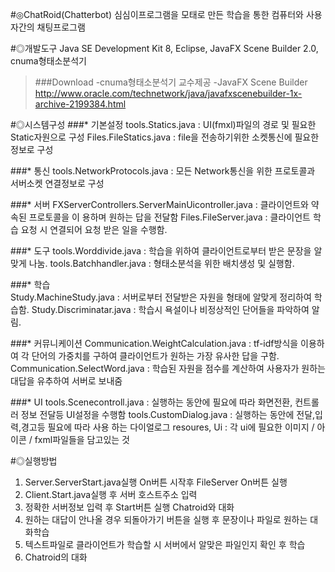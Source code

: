 #◎ChatRoid(Chatterbot)
  심심이프로그램을 모태로 만든 학습을 통한 컴퓨터와 사용자간의 채팅프로그램
 
#◎개발도구
  Java SE Development Kit 8, Eclipse, JavaFX Scene Builder 2.0, cnuma형태소분석기
  >###Download
    -cnuma형태소분석기
      교수제공
    -JavaFX Scene Builder
      http://www.oracle.com/technetwork/java/javafxscenebuilder-1x-archive-2199384.html

#◎시스템구성
###* 기본설정
     tools.Statics.java : UI(fmxl)파일의 경로 및 필요한 Static자원으로 구성
     Files.FileStatics.java : file을 전송하기위한 소켓통신에 필요한 정보로 구성

###* 통신
     tools.NetworkProtocols.java : 모든 Network통신을 위한 프로토콜과 서버소켓 연결정보로 구성 

###* 서버
    FXServerControllers.ServerMainUicontroller.java : 클라이언트와 약속된 프로토콜을 이                                                         용하며 원하는 답을 전달함
    Files.FileServer.java : 클라이언트 학습 요청 시 연결되어 요청 받은 일을 수행함.

###* 도구 
    tools.Worddivide.java : 학습을 위하여 클라이언트로부터 받은 문장을 알맞게 나눔.
    tools.Batchhandler.java : 형태소분석을 위한 배치생성 및 실행함.

###* 학습   
    Study.MachineStudy.java : 서버로부터 전달받은 자원을 형태에 알맞게 정리하여 학습함.
    Study.Discriminatar.java : 학습시 욕설이나 비정상적인 단어들을 파악하여 알림.
  
###* 커뮤니케이션
    Communication.WeightCalculation.java : tf-idf방식을 이용하여 각 단어의 가중치를 구하여 클라이언트가 원하는 가장 유사한 답을 구함.
    Communication.SelectWord.java : 학습된 자원을 점수를 계산하여 사용자가 원하는 대답을 유추하여 서버로 보내줌

###* UI
    tools.Scenecontroll.java : 실행하는 동안에 필요에 따라 화면전환, 컨트롤러 정보 전달등 UI설정을 수행함
    tools.CustomDialog.java : 실행하는 동안에 전달,입력,경고등 필요에 따라 사용 하는 다이얼로그
    resoures, Ui : 각 ui에 필요한 이미지 / 아이콘 / fxml파일들을 담고있는 것

#◎실행방법
   1. Server.ServerStart.java실행 On버튼 시작후 FileServer On버튼 실행
   2. Client.Start.java실행 후 서버 호스트주소 입력
   3. 정확한 서버정보 입력 후 Start버튼 실행 Chatroid와 대화
   4. 원하는 대답이 안나올 경우 되돌아가기 버튼을 실행 후 문장이나 파일로 원하는 대화학습
   5. 텍스트파일로 클라이언트가 학습할 시 서버에서 알맞은 파일인지 확인 후 학습
   5. Chatroid의 대화
